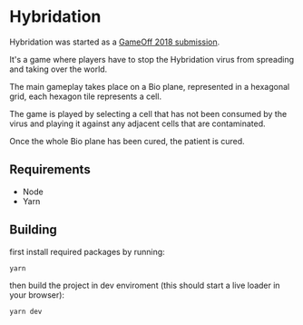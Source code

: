 # Hybridation

Hybridation was started as a [GameOff 2018 submission](https://l3v3l.itch.io/hybridation).

It's a game where players have to stop the Hybridation virus from spreading and taking over the world.

The main gameplay takes place on a Bio plane, represented in a hexagonal grid, each hexagon tile represents a cell.

The game is played by selecting a cell that has not been consumed by the virus and playing it against any adjacent cells that are contaminated.

Once the whole Bio plane has been cured, the patient is cured.


## Requirements
* Node
* Yarn

## Building
first install required packages by running:
```shell
yarn
```

then build the project in dev enviroment (this should start a live loader in your browser):
```shell
yarn dev
```
